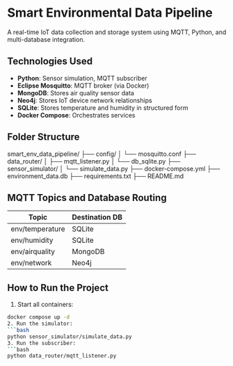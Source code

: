 # Smart Environmental Data Pipeline

A real-time IoT data collection and storage system using MQTT, Python, and multi-database integration.

## Technologies Used

- **Python**: Sensor simulation, MQTT subscriber
- **Eclipse Mosquitto**: MQTT broker (via Docker)
- **MongoDB**: Stores air quality sensor data
- **Neo4j**: Stores IoT device network relationships
- **SQLite**: Stores temperature and humidity in structured form
- **Docker Compose**: Orchestrates services

## Folder Structure
smart_env_data_pipeline/
├── config/
│ └── mosquitto.conf
├── data_router/
│ ├── mqtt_listener.py
│ └── db_sqlite.py
├── sensor_simulator/
│ └── simulate_data.py
├── docker-compose.yml
├── environment_data.db
├── requirements.txt
├── README.md

## MQTT Topics and Database Routing

| Topic             | Destination DB |
|------------------|----------------|
| env/temperature   | SQLite         |
| env/humidity      | SQLite         |
| env/airquality    | MongoDB        |
| env/network       | Neo4j          |

## How to Run the Project

1. Start all containers:
```bash
docker compose up -d
2. Run the simulator:
```bash
python sensor_simulator/simulate_data.py
3. Run the subscriber:
```bash
python data_router/mqtt_listener.py


